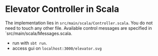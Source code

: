 # Elevator Controller in Scala

The implementation lies in `src/main/scala/Controller.scala`. You do not need to touch any other file. Available control messages are specified in `src/main/scala/Messages.scala.

- run with `sbt run`. 
- access gui on `localhost:3000/elevator.svg`